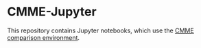 # CMME-Jupyter
This repository contains Jupyter notebooks, which use the [CMME comparison environment](https://github.com/lexngu/cmme).